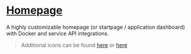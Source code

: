# [Homepage](https://github.com/benphelps/homepage)

A highly customizable homepage (or startpage / application dashboard) with Docker and service API integrations.

> Additional icons can be found [here](https://github.com/walkxcode/Dashboard-Icons)
> or [here](https://github.com/loganmarchione/homelab-svg-assets)
